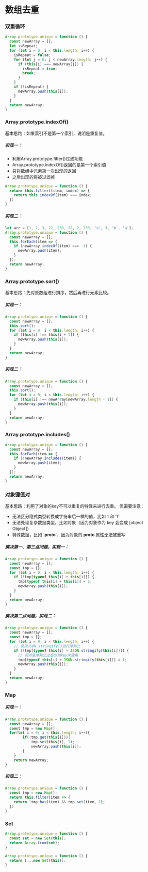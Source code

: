 # 数组去重

### 双重循环

```js
Array.prototype.unique = function () {
  const newArray = [];
  let isRepeat;
  for (let i = 0; i < this.length; i++) {
    isRepeat = false;
    for (let j = 0; j < newArray.length; j++) {
      if (this[i] === newArray[j]) {
        isRepeat = true;
        break;
      }
    }
    if (!isRepeat) {
      newArray.push(this[i]);
    }
  }
  return newArray;
}
```

### Array.prototype.indexOf()

基本思路：如果索引不是第一个索引，说明是重复值。

 ##### 实现一：

- 利用Array.prototype.filter()过滤功能
- Array.prototype.indexOf()返回的是第一个索引值
- 只将数组中元素第一次出现的返回
- 之后出现的将被过滤掉

```js
Array.prototype.unique = function () {
  return this.filter((item, index) => {
    return this.indexOf(item) === index;
  })
}
```

##### 实现二：

```js
let arr = [1, 2, 3, 22, 233, 22, 2, 233, 'a', 3, 'b', 'a'];
Array.prototype.unique = function () {
  const newArray = [];
  this.forEach(item => {
    if (newArray.indexOf(item) === -1) {
      newArray.push(item);
    }
  });
  return newArray;
}
```

### Array.prototype.sort()

基本思路：先对原数组进行排序，然后再进行元素比较。

##### 实现一：

```js
Array.prototype.unique = function () {
  const newArray = [];
  this.sort();
  for (let i = 0; i < this.length; i++) {
    if (this[i] !== this[i + 1]) {
      newArray.push(this[i]);
    }
  }
  return newArray;
}
```

##### 实现二：

```js
Array.prototype.unique = function () {
  const newArray = [];
  this.sort();
  for (let i = 0; i < this.length; i++) {
    if (this[i] !== newArray[newArray.length - 1]) {
      newArray.push(this[i]);
    }
  }
  return newArray;
}
```

### Array.prototype.includes()

```js
Array.prototype.unique = function () {
  const newArray = [];
  this.forEach(item => {
    if (!newArray.includes(item)) {
      newArray.push(item);
    }
  });
  return newArray;
}
```

### 对象键值对

基本思路：利用了对象的key不可以重复的特性来进行去重。
 但需要注意：

- 无法区分隐式类型转换成字符串后一样的值，比如 1 和 '1'
- 无法处理复杂数据类型，比如对象（因为对象作为 key 会变成 [object Object]）
- 特殊数据，比如 '**proto**'，因为对象的 **proto** 属性无法被重写

##### 解决第一、第三点问题，实现一：

```js
Array.prototype.unique = function () {
  const newArray = [];
  const tmp = {};
  for (let i = 0; i < this.length; i++) {
    if (!tmp[typeof this[i] + this[i]]) {
      tmp[typeof this[i] + this[i]] = 1;
      newArray.push(this[i]);
    }
  }
  return newArray;
}
```

##### 解决第二点问题，实现二：

```js
Array.prototype.unique = function () {
  const newArray = [];
  const tmp = {};
  for (let i = 0; i < this.length; i++) {
    // 使用JSON.stringify()进行序列化
    if (!tmp[typeof this[i] + JSON.stringify(this[i])]) {
      // 将对象序列化之后作为key来使用
      tmp[typeof this[i] + JSON.stringify(this[i])] = 1;
      newArray.push(this[i]);
    }
  }
  return newArray;
}
```

### Map

##### 实现一：

```js
Array.prototype.unique = function () {
  const newArray = [];
  const tmp = new Map();
  for(let i = 0; i < this.length; i++){
        if(!tmp.get(this[i])){
            tmp.set(this[i], 1);
            newArray.push(this[i]);
        }
    }
    return newArray;
}
```

##### 实现二：

```js
Array.prototype.unique = function () {
  const tmp = new Map();
  return this.filter(item => {
    return !tmp.has(item) && tmp.set(item, 1);
  })
}
```

### Set

```js
Array.prototype.unique = function () {
  const set = new Set(this);
  return Array.from(set);
}
```

```js
Array.prototype.unique = function () {
  return [...new Set(this)];
}
```

